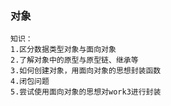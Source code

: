 ### 对象
    知识：
    1.区分数据类型对象与面向对象
    2.了解对象中的原型与原型链、继承等
    3.如何创建对象，用面向对象的思想封装函数
    4.闭包问题
    5.尝试使用面向对象的思想对work3进行封装